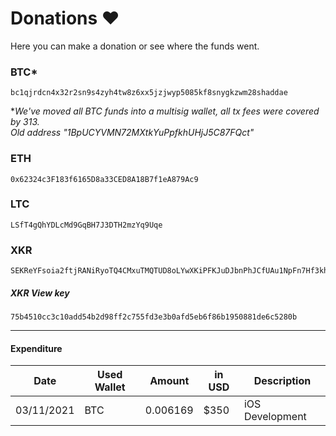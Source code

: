 # Donations ❤️

Here you can make a donation or see where the funds went.

### BTC*

```
bc1qjrdcn4x32r2sn9s4zyh4tw8z6xx5jzjwyp5085kf8snygkzwm28shaddae
```

**We've moved all BTC funds into a multisig wallet, all tx fees were covered by 313.<br>
Old address "1BpUCYVMN72MXtkYuPpfkhUHjJ5C87FQct"*

### ETH  

```
0x62324c3F183f6165D8a33CED8A18B7f1eA879Ac9
```

### LTC  

```
LSfT4gQhYDLcMd9GqBH7J3DTH2mzYq9Uqe
```

### XKR  

```
SEKReYFsoia2ftjRANiRyoTQ4CMxuTMQTUD8oLYwXKiPFKJuDJbnPhJCfUAu1NpFn7Hf3khtfEE7wXQ1JAnJVPfSff9WfueaduZ
```

##### XKR View key 

```
75b4510cc3c10add54b2d98ff2c755fd3e3b0afd5eb6f86b1950881de6c5280b
```



-------------------



#### Expenditure

| Date       | Used Wallet | Amount   | in USD | Description     |
| ---------- | ----------- | -------- | ------ | --------------- |
| 03/11/2021 | BTC         | 0.006169 | $350   | iOS Development |

